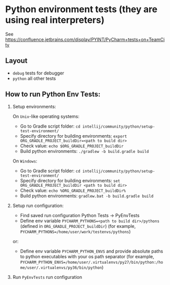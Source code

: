 # Python environment tests (they are using real interpreters)
See https://confluence.jetbrains.com/display/PYINT/PyCharm+tests+on+TeamCity

## Layout
* ``debug`` tests for debugger
* ``python`` all other tests

## How to run Python Env Tests:

1. Setup environments:

    On `Unix`-like operating systems:
    * Go to Gradle script folder: `cd intellij/community/python/setup-test-environment/`
    * Specify directory for building environments: `export ORG_GRADLE_PROJECT_buildDir=<path to build dir>`
    * Check value: `echo $ORG_GRADLE_PROJECT_buildDir`
    * Build python environments: `./gradlew -b build.gradle build`
    
    On `Windows`:
    * Go to Gradle script folder: `cd intellij/community/python/setup-test-environment/`
    * Specify directory for building environments: `set ORG_GRADLE_PROJECT_buildDir <path to build dir>`
    * Check value: `echo %ORG_GRADLE_PROJECT_buildDir%`
    * Build python environments: `gradlew.bat -b build.gradle build`
    
2. Setup run configuration:
    * Find saved run configuration Python Tests -> PyEnvTests
    * Define env variable `PYCHARM_PYTHONS=<path to build dir>/pythons` (defined in `ORG_GRADLE_PROJECT_buildDir`)
    (for example, `PYCHARM_PYTHONS=/home/user/work/testenvs/pythons`)
      
    or:
    * Define env variable `PYCHARM_PYTHON_ENVS` and provide absolute paths to python executables with your os path separator 
    (for example, `PYCHARM_PYTHON_ENVS=/home/user/.virtualenvs/py27/bin/python:/home/user/.virtualenvs/py36/bin/python`)

3. Run `PyEnvTests` run configuration
